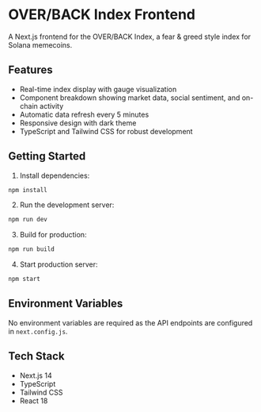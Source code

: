 # OVER/BACK Index Frontend

A Next.js frontend for the OVER/BACK Index, a fear & greed style index for Solana memecoins.

## Features

- Real-time index display with gauge visualization
- Component breakdown showing market data, social sentiment, and on-chain activity
- Automatic data refresh every 5 minutes
- Responsive design with dark theme
- TypeScript and Tailwind CSS for robust development

## Getting Started

1. Install dependencies:
```bash
npm install
```

2. Run the development server:
```bash
npm run dev
```

3. Build for production:
```bash
npm run build
```

4. Start production server:
```bash
npm start
```

## Environment Variables

No environment variables are required as the API endpoints are configured in `next.config.js`.

## Tech Stack

- Next.js 14
- TypeScript
- Tailwind CSS
- React 18 